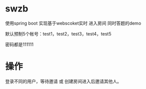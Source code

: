 # swzb
使用spring boot 实现基于webscoket实时 进入房间 同时答题的demo

默认预制5个帐号：test1，test2，test3，test4，test5

密码都是111111

# 操作
登录不同的用户，等待邀请 或 创建房间进入后邀请其他人。
